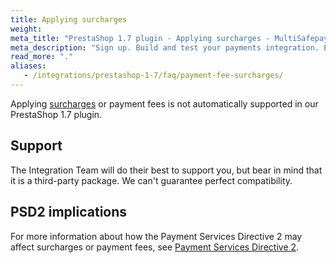 ```yaml
---
title: Applying surcharges
weight:
meta_title: "PrestaShop 1.7 plugin - Applying surcharges - MultiSafepay Docs"
meta_description: "Sign up. Build and test your payments integration. Explore our products and services. Use our API Reference, SDKs, and wrappers. Get support."
read_more: "."
aliases: 
   - /integrations/prestashop-1-7/faq/payment-fee-surcharges/
---
```


Applying [surcharges](/security-and-legal/payment-regulations/about-surcharges/) or payment fees is not automatically supported in our PrestaShop 1.7 plugin.

## Support
The Integration Team will do their best to support you, but bear in mind that it is a third-party package. We can't guarantee perfect compatibility.

## PSD2 implications
For more information about how the Payment Services Directive 2 may affect surcharges or payment fees, see [Payment Services Directive 2](/security-and-legal/payment-regulations/about-payment-service-directive-2).